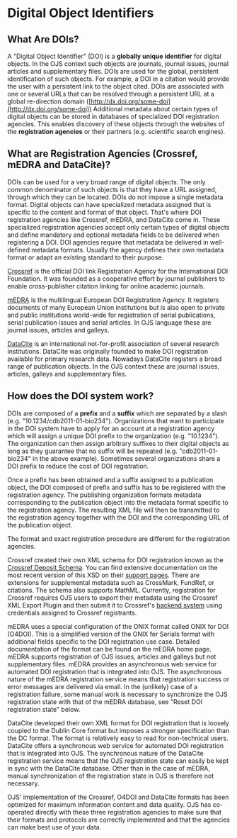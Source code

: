 # Digital Object Identifiers

## What Are DOIs?

A "Digital Object Identifier" (DOI) is a **globally unique identifier** for digital objects. In the OJS context such objects are journals, journal issues, journal articles and supplementary files. DOIs are used for the global, persistent identification of such objects. For example, a DOI in a citation would provide the user with a persistent link to the object cited. DOIs are associated with one or several URLs that can be resolved through a persistent URL at a global re-direction domain ([http://dx.doi.org/some-doi](http://dx.doi.org/some-doi)) Additional metadata about certain types of digital objects can be stored in databases of specialized DOI registration agencies. This enables discovery of these objects through the websites of the **registration agencies** or their partners (e.g. scientific search engines).

## What are Registration Agencies (Crossref, mEDRA and DataCite)?

DOIs can be used for a very broad range of digital objects. The only common denominator of such objects is that they have a URL assigned, through which they can be located. DOIs do not impose a single metadata format. Digital objects can have specialized metadata assigned that is specific to the content and format of that object. That's where DOI registration agencies like Crossref, mEDRA, and DataCite come in. These specialized registration agencies accept only certain types of digital objects and define mandatory and optional metadata fields to be delivered when registering a DOI. DOI agencies require that metadata be delivered in well-defined metadata formats. Usually the agency defines their own metadata format or adapt an existing standard to their purpose.

[Crossref](https://www.crossref.org/) is the official DOI link Registration Agency for the International DOI Foundation. It was founded as a cooperative effort by journal publishers to enable cross-publisher citation linking for online academic journals.

[mEDRA](https://www.medra.org/) is the multilingual European DOI Registration Agency. It registers documents of many European Union institutions but is also open to private and public institutions world-wide for registration of serial publications, serial publication issues and serial articles. In OJS language these are journal issues, articles and galleys.

[DataCite](https://www.datacite.org/) is an international not-for-profit association of several research institutions. DataCite was originally founded to make DOI registration available for primary research data. Nowadays DataCite registers a broad range of publication objects. In the OJS context these are journal issues, articles, galleys and supplementary files.

## How does the DOI system work?

DOIs are composed of a **prefix** and a **suffix** which are separated by a slash (e.g. "10.1234/cdb2011-01-bio234"). Organizations that want to participate in the DOI system have to apply for an account at a registration agency which will assign a unique DOI prefix to the organization (e.g. "10.1234"). The organization can then assign arbitrary suffixes to their digital objects as long as they guarantee that no suffix will be repeated (e.g. "cdb2011-01-bio234" in the above example). Sometimes several organizations share a DOI prefix to reduce the cost of DOI registration.

Once a prefix has been obtained and a suffix assigned to a publication object, the DOI composed of prefix and suffix has to be registered with the registration agency. The publishing organization formats metadata corresponding to the publication object into the metadata format specific to the registration agency. The resulting XML file will then be transmitted to the registration agency together with the DOI and the corresponding URL of the publication object.

The format and exact registration procedure are different for the registration agencies.

Crossref created their own XML schema for DOI registration known as the [Crossref Deposit Schema](https://support.crossref.org/hc/en-us#deposit_schema). You can find extensive documentation on the most recent version of this XSD on their [support pages](https://support.crossref.org/hc/en-us). There are extensions for supplemental metadata such as CrossMark, FundRef, or citations. The schema also supports MathML. Currently, registration for Crossref requires OJS users to export their metadata using the Crossref XML Export Plugin and then submit it to Crossref's [backend system](https://doi.crossref.org/servlet/useragent) using credentials assigned to Crossref registrants.

mEDRA uses a special configuration of the ONIX format called ONIX for DOI (O4DOI). This is a simplified version of the ONIX for Serials format with additional fields specific to the DOI registration use case. Detailed documentation of the format can be found on the mEDRA home page. mEDRA supports registration of OJS issues, articles and galleys but not supplementary files. mEDRA provides an asynchronous web service for automated DOI registration that is integrated into OJS. The asynchronous nature of the mEDRA registration service means that registration success or error messages are delivered via email. In the (unlikely) case of a registration failure, some manual work is necessary to synchronize the OJS registration state with that of the mEDRA database, see "Reset DOI registration state" below.

DataCite developed their own XML format for DOI registration that is loosely coupled to the Dublin Core format but imposes a stronger specification than the DC format. The format is relatively easy to read for non-technical users. DataCite offers a synchronous web service for automated DOI registration that is integrated into OJS. The synchronous nature of the DataCite registration service means that the OJS registration state can easily be kept in sync with the DataCite database. Other than in the case of mEDRA, manual synchronization of the registration state in OJS is therefore not necessary.

OJS' implementation of the Crossref, O4DOI and DataCite formats has been optimized for maximum information content and data quality. OJS has co-operated directly with these three registration agencies to make sure that their formats and protocols are correctly implemented and that the agencies can make best use of your data.
